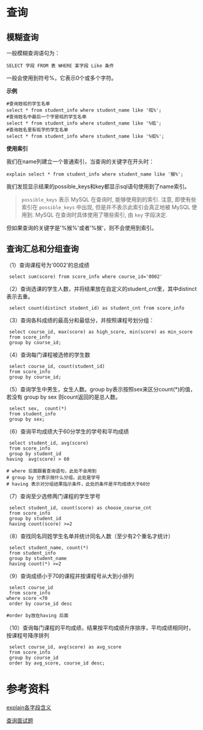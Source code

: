 # 查询

## 模糊查询

一般模糊查询语句为：

```mysql
SELECT 字段 FROM 表 WHERE 某字段 Like 条件
```

一般会使用到符号%，它表示0个或多个字符。

**示例**

```mysql
#查询姓呱的学生名单
select * from student_info where student_name like '呱%';
#查询姓名中最后一个字是呱的学生名单
select * from student_info where student_name like '%呱';
#查询姓名里有呱字的学生名单
select * from student_info where student_name like '%呱%';
```

**使用索引**

我们在name列建立一个普通索引，当查询的关键字在开头时：

```
explain select * from student_info where student_name like '猴%';
```

我们发现显示结果的possible_keys和key都显示sql语句使用到了name索引。

> `possible_keys` 表示 MySQL 在查询时, 能够使用到的索引. 注意, 即使有些索引在 `possible_keys` 中出现, 但是并不表示此索引会真正地被 MySQL 使用到. MySQL 在查询时具体使用了哪些索引, 由 `key` 字段决定.

但如果查询的关键字是'%猴%'或者'%猴'，则不会使用到索引。



## 查询汇总和分组查询

（1）查询课程号为'0002'的总成绩

```mysql
 select sum(score) from score_info where course_id='0002'
```

（2）查询选课的学生人数，并将结果放在自定义的student_cnt里，其中distinct表示去重。

```mysql
 select count(distinct student_id) as student_cnt from score_info 
```

（3）查询各科成绩的最高分和最低分，并按照课程号划分组：

```mysql
 select course_id, max(score) as high_score, min(score) as min_score
 from score_info
 group by course_id;
```

（4）查询每门课程被选修的学生数

```mysql
 select course_id, count(student_id)
 from score_info
 group by course_id;
```

（5）查询学生中男生，女生人数。group by表示按照sex来区分count(*)的值，若没有 group by sex 则count返回的是总人数。

```mysql
 select sex,  count(*)
 from student_info
 group by sex;
```

（6）查询平均成绩大于60分学生的学号和平均成绩

```mysql
 select student_id, avg(score)
 from score_info
 group by student_id
having  avg(score) > 60

# where 后面跟着查询语句，此处不会用到
# group by 分表示按什么分组，此处是学号
# having 表示对分组结果指示条件，此处的条件是平均成绩大于60分
```

（7）查询至少选修两门课程的学生学号

```mysql
 select student_id, count(score) as choose_course_cnt
 from score_info
 group by student_id
 having count(score) >=2
```

（8）查找同名同姓学生名单并统计同名人数（至少有2个重名才统计）

```mysql
 select student_name, count(*) 
 from student_info
 group by student_name
 having count(*) >=2
```

（9）查询成绩小于70的课程并按课程号从大到小排列

```mysql
 select course_id
 from score_info
where score <70
 order by course_id desc
 
#order by放在having 后面
```

（10）查询每门课程的平均成绩，结果按平均成绩升序排序，平均成绩相同时，按课程号降序排列

```mysql
 select course_id, avg(score) as avg_score
 from score_info
 group by course_id 
 order by avg_score, course_id desc;
```







# 参考资料

[explain各字段含义](https://segmentfault.com/a/1190000008131735#item-3-4)

[查询面试题](https://zhuanlan.zhihu.com/p/38354000)